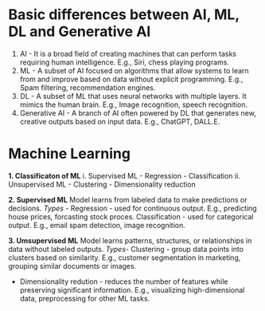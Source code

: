 # Basic differences between AI, ML, DL and Generative AI
1. AI - It is a broad field of creating machines that can perform tasks requiring human intelligence. E.g., Siri, chess playing programs.
2. ML - A subset of AI focused on algorithms that allow systems to learn from and improve based on data without explicit programming. E.g., Spam filtering, recommendation engines.
3. DL - A subset of ML that uses neural networks with multiple layers. It mimics the human brain. E.g., Image recognition, speech recognition.
4. Generative AI - A branch of AI often powered by DL that generates new, creative outputs based on input data. E.g., ChatGPT, DALL.E. 

# Machine Learning
**1. Classificaton of ML**
   i. Supervised ML
      - Regression
      - Classification
   ii. Unsupervised ML
      - Clustering
      - Dimensionality reduction

**2. Supervised ML**
   Model learns from labeled data to make predictions or decisions.
   _Types -_
   Regression - used for continuous output. E.g., predicting house prices, forcasting stock proces.
   Classification - used for categorical output. E.g., email spam detection, image recognition.
   
**3. Umsupervised ML**
   Model learns patterns, structures, or relationships in data without labeled outputs.
  _Types-_
  Clustering - group data points into clusters based on similarity. E.g., customer segmentation in marketing, grouping similar documents or images.
  - Dimensionality redution - reduces the number of features while preserving significant information. E.g., visualizing high-dimensional data, preprocessing for other ML tasks.


